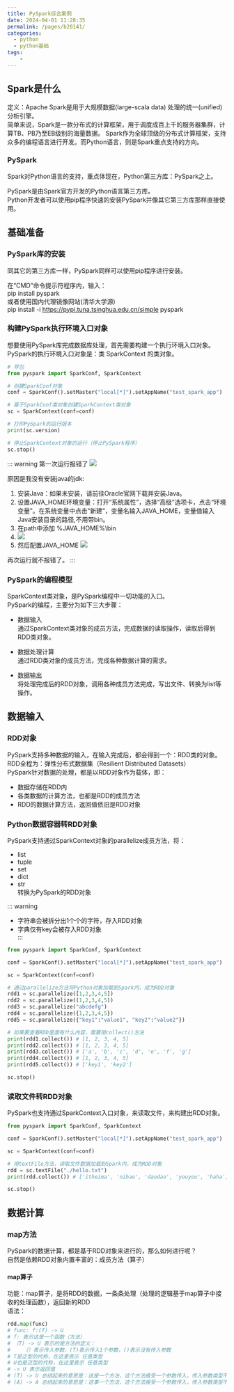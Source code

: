 ```yaml
---
title: PySpark综合案例
date: 2024-04-01 11:28:35
permalink: /pages/b20141/
categories:
  - python
  - python基础
tags:
    -
---
```

## Spark是什么
定义：Apache Spark是用于大规模数据(large-scala data) 处理的统一(unified)分析引擎。  
简单来说，Spark是一款分布式的计算框架，用于调度成百上千的服务器集群，计算TB、PB乃至EB级别的海量数据。 
Spark作为全球顶级的分布式计算框架，支持众多的编程语言进行开发。而Python语言，则是Spark重点支持的方向。

### PySpark
Spark对Python语言的支持，重点体现在，Python第三方库：PySpark之上。  

PySpark是由Spark官方开发的Python语言第三方库。  
Python开发者可以使用pip程序快速的安装PySpark并像其它第三方库那样直接使用。  

## 基础准备
### PySpark库的安装
同其它的第三方库一样，PySpark同样可以使用pip程序进行安装。  

在“CMD”命令提示符程序内，输入：  
pip install pyspark  
或者使用国内代理镜像网站(清华大学源)  
pip install -i https://pypi.tuna.tsinghua.edu.cn/simple pyspark  

### 构建PySpark执行环境入口对象
想要使用PySpark库完成数据库处理，首先需要构建一个执行环境入口对象。  
PySpark的执行环境入口对象是：类 SparkContext 的类对象。  
```py
# 导包 
from pyspark import SparkConf, SparkContext

# 创建SparkConf对象
conf = SparkConf().setMaster("local[*]").setAppName("test_spark_app")

# 基于SparkConf类对象创建SparkContext类对象
sc = SparkContext(conf=conf)

# 打印PySpark的运行版本
print(sc.version)

# 停止SparkContext对象的运行（停止PySpark程序）
sc.stop()
```

::: warning
第一次运行报错了
![](https://daodaoblogpicgo.oss-cn-shanghai.aliyuncs.com/img/202404011326604.png)

原因是我没有安装java的jdk:
1. 安装Java：如果未安装，请前往Oracle官网下载并安装Java。
2. 设置JAVA_HOME环境变量：打开“系统属性”，选择“高级”选项卡，点击“环境变量”。在系统变量中点击“新建”，变量名输入JAVA_HOME，变量值输入Java安装目录的路径,不用带bin。
3. 在path中添加 %JAVA_HOME%\bin
4. ![](https://daodaoblogpicgo.oss-cn-shanghai.aliyuncs.com/img/202404011347486.png)
5. 然后配置JAVA_HOME
  ![](https://daodaoblogpicgo.oss-cn-shanghai.aliyuncs.com/img/202404011348290.png)

再次运行就不报错了。
:::

### PySpark的编程模型
SparkContext类对象，是PySpark编程中一切功能的入口。  
PySpark的编程，主要分为如下三大步骤：  
- 数据输入  
  通过SparkContext类对象的成员方法，完成数据的读取操作，读取后得到RDD类对象。 

- 数据处理计算  
  通过RDD类对象的成员方法，完成各种数据计算的需求。 

- 数据输出  
  将处理完成后的RDD对象，调用各种成员方法完成，写出文件、转换为list等操作。

## 数据输入
### RDD对象
PySpark支持多种数据的输入，在输入完成后，都会得到一个：RDD类的对象。  
RDD全程为：弹性分布式数据集（Resilient Distributed Datasets）  
PySpark针对数据的处理，都是以RDD对象作为载体，即：  
- 数据存储在RDD内  
- 各类数据的计算方法，也都是RDD的成员方法  
- RDD的数据计算方法，返回值依旧是RDD对象  

### Python数据容器转RDD对象
PySpark支持通过SparkContext对象的parallelize成员方法，将：  
- list  
- tuple  
- set  
- dict  
- str  
转换为PySpark的RDD对象

::: warning
- 字符串会被拆分出1个个的字符，存入RDD对象  
- 字典仅有key会被存入RDD对象  
:::

```py
from pyspark import SparkConf, SparkContext

conf = SparkConf().setMaster("local[*]").setAppName("test_spark_app")

sc = SparkContext(conf=conf)

# 通过parallelize方法将Python对象加载到Spark内，成为RDD对象
rdd1 = sc.parallelize([1,2,3,4,5])
rdd2 = sc.parallelize((1,2,3,4,5))
rdd3 = sc.parallelize("abcdefg")
rdd4 = sc.parallelize({1,2,3,4,5})
rdd5 = sc.parallelize({"key1":"value1", "key2":"value2"})

# 如果要查看RDD里面有什么内容，需要用collect()方法
print(rdd1.collect()) # [1, 2, 3, 4, 5]
print(rdd2.collect()) # [1, 2, 3, 4, 5]
print(rdd3.collect()) # ['a', 'b', 'c', 'd', 'e', 'f', 'g']
print(rdd4.collect()) # [1, 2, 3, 4, 5]
print(rdd5.collect()) # ['key1', 'key2']

sc.stop()
```

### 读取文件转RDD对象
PySpark也支持通过SparkContext入口对象，来读取文件，来构建出RDD对象。  
```py
from pyspark import SparkConf, SparkContext

conf = SparkConf().setMaster("local[*]").setAppName("test_spark_app")

sc = SparkContext(conf=conf)

# 用textFile方法，读取文件数据加载到Spark内，成为RDD对象
rdd = sc.textFile("./hello.txt")
print(rdd.collect()) # ['itheima', 'nihao', 'daodao', 'youyou', 'haha']

sc.stop()
```

## 数据计算
### map方法
PySpark的数据计算，都是基于RDD对象来进行的，那么如何进行呢？  
自然是依赖RDD对象内置丰富的：成员方法（算子）  

#### map算子
功能：map算子，是将RDD的数据，一条条处理（处理的逻辑基于map算子中接收的处理函数），返回新的RDD  
语法：
```py
rdd.map(func)
# func: f:(T) -> U
# f: 表示这是一个函数（方法）
# （T) -> U 表示的是方法的定义：
#    （）表示传入参数，(T)表示传入1个参数，()表示没有传入参数
# T是泛型的代称，在这里表示 任意类型 
# U也是泛型的代称，在这里表示 任意类型
# -> U 表示返回值
# (T) -> U 总结起来的意思是：这是一个方法，这个方法接受一个参数传入，传入参数类型不限，返回一个返回值，返回值类型不限
# (A) -> A 总结起来的意思是：这事一个方法，这个方法接受一个参数传入，传入参数类型不限，返回一个返回值，返回值和传入参数类型一致。
```